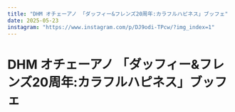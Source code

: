 ```yaml
---
title: "DHM オチェーアノ 「ダッフィー&フレンズ20周年:カラフルハピネス」ブッフェ"
date: 2025-05-23
instagram: "https://www.instagram.com/p/DJ9odi-TPcw/?img_index=1"
---
```


# DHM オチェーアノ 「ダッフィー&フレンズ20周年:カラフルハピネス」ブッフェ 